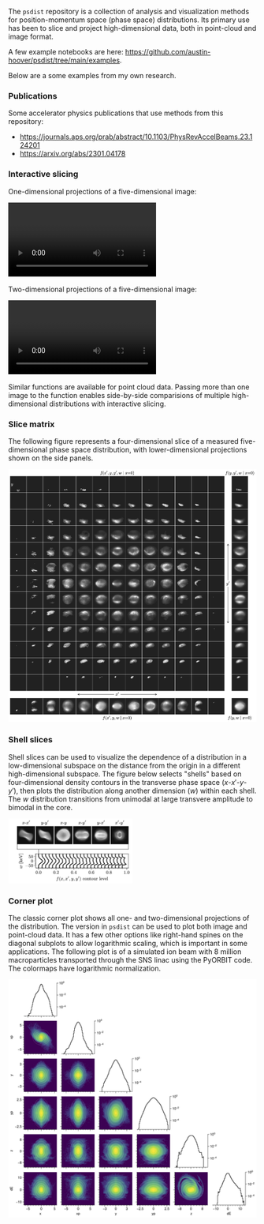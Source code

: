 The `psdist` repository is a collection of analysis and visualization methods for position-momentum space (phase space) distributions. Its primary use has been to slice and project high-dimensional data, both in point-cloud and image format.

A few example notebooks are here: https://github.com/austin-hoover/psdist/tree/main/examples.

Below are a some examples from my own research.


### Publications

Some accelerator physics publications that use methods from this repository:
* https://journals.aps.org/prab/abstract/10.1103/PhysRevAccelBeams.23.124201
* https://arxiv.org/abs/2301.04178


### Interactive slicing

One-dimensional projections of a five-dimensional image:

<video src="https://user-images.githubusercontent.com/58012334/242989106-0ad88e3a-7b10-48d4-9f36-ff8581281e80.mov" controls="controls" style="max-width: 600px;">
</video>

Two-dimensional projections of a five-dimensional image:

<video src="https://user-images.githubusercontent.com/58012334/242990288-94b777a6-6f69-44f9-a11f-81ccda179594.mov" controls="controls" style="max-width: 600px;">
</video>

Similar functions are available for point cloud data. Passing more than one image to the function enables side-by-side comparisions of multiple high-dimensional distributions with interactive slicing.


### Slice matrix

The following figure represents a four-dimensional slice of a measured five-dimensional phase space distribution, with lower-dimensional projections shown on the side panels.

![](figures/slice_matrix.png)


### Shell slices

Shell slices can be used to visualize the dependence of a distribution in a low-dimensional subspace on the distance from the origin in a different high-dimensional subspace. The figure below selects "shells" based on four-dimensional density contours in the transverse phase space ($x$-$x'$-$y$-$y'$), then plots the distribution along another dimension ($w$) within each shell. The $w$ distribution transitions from unimodal at large transvere amplitude to bimodal in the core.

<img src="figures/shell_slice.png" width="50%">


### Corner plot

The classic corner plot shows all one- and two-dimensional projections of the distribution. The version in `psdist` can be used to plot both image and point-cloud data. It has a few other options like right-hand spines on the diagonal subplots to allow logarithmic scaling, which is important in some applications. The following plot is of a simulated ion beam with 8 million macroparticles transported through the SNS linac using the PyORBIT code. The colormaps have logarithmic normalization.

![](figures/corner_log.png)
